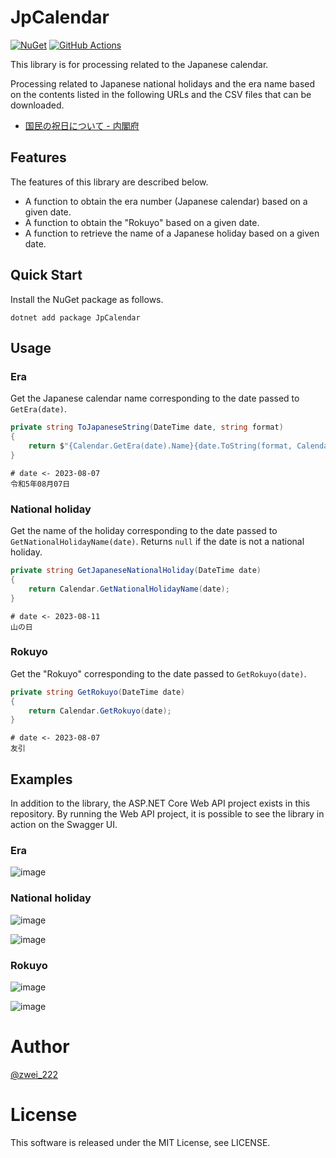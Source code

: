 # JpCalendar
[![NuGet](https://img.shields.io/nuget/v/JpCalendar)](https://www.nuget.org/packages/JpCalendar)
[![GitHub Actions](https://github.com/zwei222/JpCalendar/actions/workflows/build.yml/badge.svg)](https://github.com/zwei222/JpCalendar/actions/workflows/build.yml)

This library is for processing related to the Japanese calendar.

Processing related to Japanese national holidays and the era name based on the contents listed in the following URLs and the CSV files that can be downloaded.

- [国民の祝日について - 内閣府](https://www8.cao.go.jp/chosei/shukujitsu/gaiyou.html)

## Features
The features of this library are described below.

- A function to obtain the era number (Japanese calendar) based on a given date.
- A function to obtain the "Rokuyo" based on a given date.
- A function to retrieve the name of a Japanese holiday based on a given date.

## Quick Start
Install the NuGet package as follows.

```
dotnet add package JpCalendar
```

## Usage
### Era
Get the Japanese calendar name corresponding to the date passed to `GetEra(date)`.

```csharp
private string ToJapaneseString(DateTime date, string format)
{
    return $"{Calendar.GetEra(date).Name}{date.ToString(format, Calendar.JapaneseCultureInfo)}";
}
```

```
# date <- 2023-08-07
令和5年08月07日
```

### National holiday
Get the name of the holiday corresponding to the date passed to `GetNationalHolidayName(date)`. Returns `null` if the date is not a national holiday.

```csharp
private string GetJapaneseNationalHoliday(DateTime date)
{
    return Calendar.GetNationalHolidayName(date);
}
```

```
# date <- 2023-08-11
山の日
```

### Rokuyo
Get the "Rokuyo" corresponding to the date passed to `GetRokuyo(date)`.

```csharp
private string GetRokuyo(DateTime date)
{
    return Calendar.GetRokuyo(date);
}
```

```
# date <- 2023-08-07
友引
```

## Examples
In addition to the library, the ASP.NET Core Web API project exists in this repository.
By running the Web API project, it is possible to see the library in action on the Swagger UI.

### Era
![image](https://user-images.githubusercontent.com/46480712/257435783-e50001e0-0af1-4bbd-a185-b9086f4d3de5.png)

### National holiday
![image](https://user-images.githubusercontent.com/46480712/257436523-19eb63cd-b5cb-4b66-a727-dab76366e253.png)

![image](https://user-images.githubusercontent.com/46480712/257436895-3771597a-93cb-45b5-b9ed-1f1a51037071.png)

### Rokuyo
![image](https://user-images.githubusercontent.com/46480712/257437281-c27c43fe-86e3-4a06-a89b-11e1809a6e5c.png)

![image](https://user-images.githubusercontent.com/46480712/257437585-a52bb544-468e-4dcf-97b3-1b5f7ee4d16a.png)

# Author
[@zwei_222](https://twitter.com/zwei_222)

# License
This software is released under the MIT License, see LICENSE.
